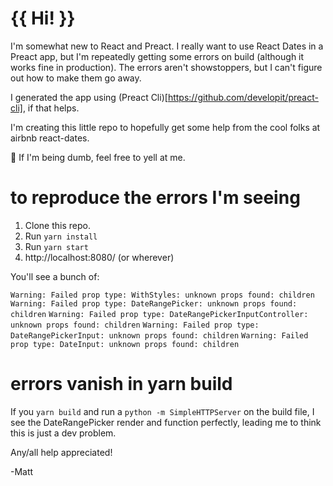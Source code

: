 # {{ Hi! }}

I'm somewhat new to React and Preact. I really want to use React Dates in a Preact
app, but I'm repeatedly getting some errors on build (although it works fine in production).
The errors aren't showstoppers, but I can't figure out how to make them go away.

I generated the app using (Preact Cli)[https://github.com/developit/preact-cli], if that helps.

I'm creating this little repo to hopefully get some help from the cool folks at
airbnb react-dates.

😬 If I'm being dumb, feel free to yell at me.

# to reproduce the errors I'm seeing

1. Clone this repo.
2. Run `yarn install`
3. Run `yarn start`
4. http://localhost:8080/ (or wherever)

You'll see a bunch of:

`Warning: Failed prop type: WithStyles: unknown props found: children`
`Warning: Failed prop type: DateRangePicker: unknown props found: children`
`Warning: Failed prop type: DateRangePickerInputController: unknown props found: children`
`Warning: Failed prop type: DateRangePickerInput: unknown props found: children`
`Warning: Failed prop type: DateInput: unknown props found: children`

# errors vanish in yarn build
If you `yarn build` and run a `python -m SimpleHTTPServer` on the build file, I see the DateRangePicker
render and function perfectly, leading me to think this is just a dev problem.

Any/all help appreciated!

-Matt
